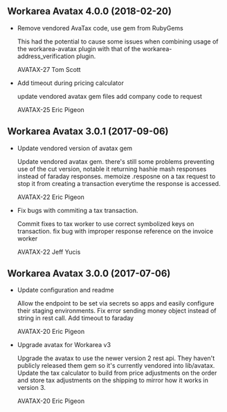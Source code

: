 Workarea Avatax 4.0.0 (2018-02-20)
--------------------------------------------------------------------------------

*   Remove vendored AvaTax code, use gem from RubyGems

    This had the potential to cause some issues when combining usage of the
    workarea-avatax plugin with that of the workarea-address_verification
    plugin.

    AVATAX-27
    Tom Scott

*   Add timeout during pricing calculator

    update vendored avatax gem files
    add company code to request

    AVATAX-25
    Eric Pigeon


Workarea Avatax 3.0.1 (2017-09-06)
--------------------------------------------------------------------------------

*   Update vendored version of avatax gem

    Update vendored avatax gem. there's still some problems preventing use
    of the cut version, notable it returning hashie mash responses instead
    of faraday responses.  memoize .resposne on a tax request to stop it
    from creating a transaction everytime the response is accessed.

    AVATAX-22
    Eric Pigeon

*   Fix bugs with commiting a tax transaction.

    Commit fixes to tax worker to use correct symbolized keys on transaction.
    fix bug with improper response reference on the invoice worker

    AVATAX-22
    Jeff Yucis


Workarea Avatax 3.0.0 (2017-07-06)
--------------------------------------------------------------------------------

*   Update configuration and readme

    Allow the endpoint to be set via secrets so apps and easily configure
    their staging environments.  Fix error sending money object instead of
    string in rest call.  Add timeout to faraday

    AVATAX-20
    Eric Pigeon

*   Upgrade avatax for Workarea v3

    Upgrade the avatax to use the newer version 2 rest api.  They haven't
    publicly released them gem so it's currently vendored into lib/avatax.
    Update the tax calculator to build from price adjustments on the order
    and store tax adjustments on the shipping to mirror how it works in
    version 3.

    AVATAX-20
    Eric Pigeon
